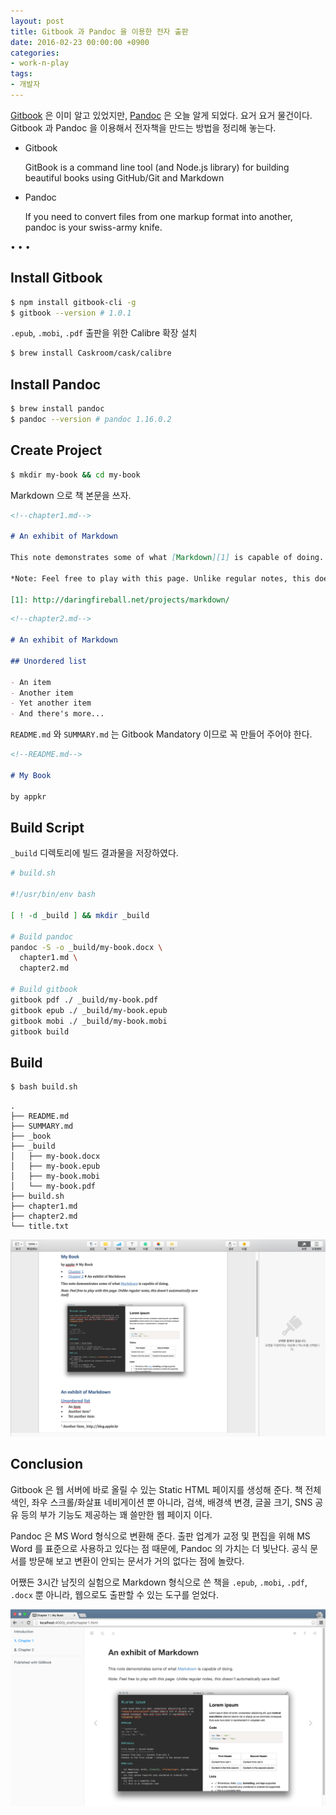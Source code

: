```yaml
---
layout: post
title: Gitbook 과 Pandoc 을 이용한 전자 출판
date: 2016-02-23 00:00:00 +0900
categories:
- work-n-play
tags:
- 개발자
---
```


[Gitbook](https://github.com/GitbookIO/gitbook) 은 이미 알고 있었지만, [Pandoc](http://pandoc.org/) 은 오늘 알게 되었다. 요거 요거 물건이다. Gitbook 과 Pandoc 을 이용해서 전자책을 만드는 방법을 정리해 놓는다.

-   Gitbook

    GitBook is a command line tool (and Node.js library) for building beautiful books using GitHub/Git and Markdown
    
-   Pandoc

    If you need to convert files from one markup format into another, pandoc is your swiss-army knife.

<!--more-->

<div class="spacer">• • •</div>

## Install Gitbook

```bash
$ npm install gitbook-cli -g
$ gitbook --version # 1.0.1
```

`.epub`, `.mobi`, `.pdf` 출판을 위한 Calibre 확장 설치

```bash
$ brew install Caskroom/cask/calibre
```

## Install Pandoc

```bash
$ brew install pandoc
$ pandoc --version # pandoc 1.16.0.2
```

## Create Project

```bash
$ mkdir my-book && cd my-book
```

Markdown 으로 책 본문을 쓰자.

```markdown
<!--chapter1.md-->

# An exhibit of Markdown

This note demonstrates some of what [Markdown][1] is capable of doing.

*Note: Feel free to play with this page. Unlike regular notes, this doesn't automatically save itself.*

[1]: http://daringfireball.net/projects/markdown/
```

```markdown
<!--chapter2.md-->

# An exhibit of Markdown

## Unordered list

- An item
- Another item
- Yet another item
- And there's more...
```

`README.md` 와 `SUMMARY.md` 는 Gitbook Mandatory 이므로 꼭 만들어 주어야 한다.

```markdown
<!--README.md-->

# My Book

by appkr
```

## Build Script

`_build` 디렉토리에 빌드 결과물을 저장하였다.

```bash
# build.sh

#!/usr/bin/env bash

[ ! -d _build ] && mkdir _build

# Build pandoc
pandoc -S -o _build/my-book.docx \
  chapter1.md \
  chapter2.md

# Build gitbook
gitbook pdf ./ _build/my-book.pdf
gitbook epub ./ _build/my-book.epub
gitbook mobi ./ _build/my-book.mobi
gitbook build
```

## Build

```bash
$ bash build.sh
```

```
.
├── README.md
├── SUMMARY.md
├── _book
├── _build
│   ├── my-book.docx
│   ├── my-book.epub
│   ├── my-book.mobi
│   └── my-book.pdf
├── build.sh
├── chapter1.md
├── chapter2.md
└── title.txt
```

[![Pages 에서 오픈한 my-book.docx](/images/2016-02-23-img-01.png)](/images/2016-02-23-img-01.png)

## Conclusion

Gitbook 은 웹 서버에 바로 올릴 수 있는 Static HTML 페이지를 생성해 준다. 책 전체 색인, 좌우 스크롤/화살표 네비게이션 뿐 아니라, 검색, 배경색 변경, 글꼴 크기, SNS 공유 등의 부가 기능도 제공하는 꽤 쓸만한 웹 페이지 이다.

Pandoc 은 MS Word 형식으로 변환해 준다. 출판 업계가 교정 및 편집을 위해 MS Word 를 표준으로 사용하고 있다는 점 때문에, Pandoc 의 가치는 더 빛난다. 공식 문서를 방문해 보고 변환이 안되는 문서가 거의 없다는 점에 놀랐다.

어쨌든 3시간 남짓의 실험으로 Markdown 형식으로 쓴 책을 `.epub`, `.mobi`, `.pdf`, `.docx` 뿐 아니라, 웹으로도 출판할 수 있는 도구를 얻었다.

[![Gitbook 이 생성한 Static 웹 페이지](/images/2016-02-23-img-02.png)](/images/2016-02-23-img-02.png)
